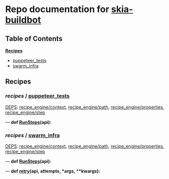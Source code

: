<!--- AUTOGENERATED BY `./recipes.py test train` -->
# Repo documentation for [skia-buildbot]()
## Table of Contents

**[Recipes](#Recipes)**
  * [puppeteer_tests](#recipes-puppeteer_tests)
  * [swarm_infra](#recipes-swarm_infra)
## Recipes

### *recipes* / [puppeteer\_tests](/infra/bots/recipes/puppeteer_tests.py)

[DEPS](/infra/bots/recipes/puppeteer_tests.py#1): [recipe\_engine/context][recipe_engine/recipe_modules/context], [recipe\_engine/path][recipe_engine/recipe_modules/path], [recipe\_engine/properties][recipe_engine/recipe_modules/properties], [recipe\_engine/step][recipe_engine/recipe_modules/step]

&mdash; **def [RunSteps](/infra/bots/recipes/puppeteer_tests.py#9)(api):**
### *recipes* / [swarm\_infra](/infra/bots/recipes/swarm_infra.py)

[DEPS](/infra/bots/recipes/swarm_infra.py#13): [recipe\_engine/context][recipe_engine/recipe_modules/context], [recipe\_engine/path][recipe_engine/recipe_modules/path], [recipe\_engine/properties][recipe_engine/recipe_modules/properties], [recipe\_engine/step][recipe_engine/recipe_modules/step]

&mdash; **def [RunSteps](/infra/bots/recipes/swarm_infra.py#36)(api):**

&mdash; **def [retry](/infra/bots/recipes/swarm_infra.py#24)(api, attempts, \*args, \*\*kwargs):**

[recipe_engine/recipe_modules/context]: https://chromium.googlesource.com/infra/luci/recipes-py.git/+/ca01a2f6cb0d44631e89064dfbcef954b81417e6/README.recipes.md#recipe_modules-context
[recipe_engine/recipe_modules/path]: https://chromium.googlesource.com/infra/luci/recipes-py.git/+/ca01a2f6cb0d44631e89064dfbcef954b81417e6/README.recipes.md#recipe_modules-path
[recipe_engine/recipe_modules/properties]: https://chromium.googlesource.com/infra/luci/recipes-py.git/+/ca01a2f6cb0d44631e89064dfbcef954b81417e6/README.recipes.md#recipe_modules-properties
[recipe_engine/recipe_modules/step]: https://chromium.googlesource.com/infra/luci/recipes-py.git/+/ca01a2f6cb0d44631e89064dfbcef954b81417e6/README.recipes.md#recipe_modules-step
